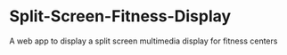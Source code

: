 # Split-Screen-Fitness-Display
A web app to display a split screen multimedia display for fitness centers
